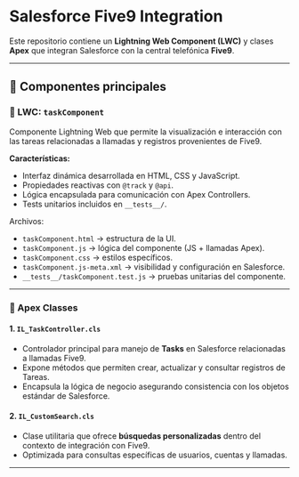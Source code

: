 # Salesforce Five9 Integration

Este repositorio contiene un **Lightning Web Component (LWC)** y clases **Apex** que integran Salesforce con la central telefónica **Five9**.  

---

## 🚀 Componentes principales

### 🔹 LWC: `taskComponent`
Componente Lightning Web que permite la visualización e interacción con las tareas relacionadas a llamadas y registros provenientes de Five9.

**Características:**
- Interfaz dinámica desarrollada en HTML, CSS y JavaScript.
- Propiedades reactivas con `@track` y `@api`.
- Lógica encapsulada para comunicación con Apex Controllers.
- Tests unitarios incluidos en `__tests__/`.

Archivos:
- `taskComponent.html` → estructura de la UI.  
- `taskComponent.js` → lógica del componente (JS + llamadas Apex).  
- `taskComponent.css` → estilos específicos.  
- `taskComponent.js-meta.xml` → visibilidad y configuración en Salesforce.  
- `__tests__/taskComponent.test.js` → pruebas unitarias del componente.  

---

### 🔹 Apex Classes
#### 1. `IL_TaskController.cls`
- Controlador principal para manejo de **Tasks** en Salesforce relacionadas a llamadas Five9.  
- Expone métodos que permiten crear, actualizar y consultar registros de Tareas.  
- Encapsula la lógica de negocio asegurando consistencia con los objetos estándar de Salesforce.

#### 2. `IL_CustomSearch.cls`
- Clase utilitaria que ofrece **búsquedas personalizadas** dentro del contexto de integración con Five9.  
- Optimizada para consultas específicas de usuarios, cuentas y llamadas.  


---


